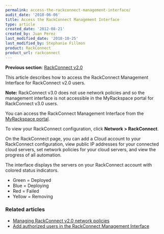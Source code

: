 ```yaml
---
permalink: access-the-rackconnect-management-interface/
audit_date: '2018-06-06'
title: Access the RackConnect Management Interface
type: article
created_date: '2012-08-21'
created_by: Juan Perez
last_modified_date: '2018-10-25'
last_modified_by: Stephanie Fillmon
product: RackConnect
product_url: rackconnect
---
```


**Previous section**: [RackConnect v2.0](/how-to/rackconnect-v20)

This article describes how to access the RackConnect Management Interface for RackConnect v2.0 users.

**Note:** RackConnect v3.0 does not use network policies and so the management interface is not accessible in the MyRackspace portal for RackConnect v3.0 users.

You can access the RackConnect Management Interface from the
[MyRackspace portal](https://login.rackspace.com/).

To view your RackConnect configuration, click **Network > RackConnect**.

On the RackConnect page, you can add a Cloud account to your RackConnect
configuration, view public IP addresses for your connected cloud
servers, set network policies for your cloud servers, and view the
progress of all automation.

The interface displays the servers on your RackConnect account with
colored status indicators.

-   Green = Deployed
-   Blue = Deploying
-   Red = Failed
-   Yellow = Removing

### Related articles

- [Managing RackConnect v2.0 network policies](/how-to/managing-rackconnect-v20-network-policies)
- [Add authorized users in the RackConnect Management Interface](/how-to/add-authorized-users-in-the-rackconnect-management-interface)
